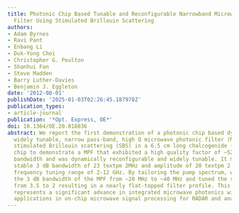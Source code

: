 ```yaml
---
title: Photonic Chip Based Tunable and Reconfigurable Narrowband Microwave Photonic
  Filter Using Stimulated Brillouin Scattering
authors:
- Adam Byrnes
- Ravi Pant
- Enbang Li
- Duk-Yong Choi
- Christopher G. Poulton
- Shanhui Fan
- Steve Madden
- Barry Luther-Davies
- Benjamin J. Eggleton
date: '2012-08-01'
publishDate: '2025-01-03T02:26:45.187978Z'
publication_types:
- article-journal
publication: '*Opt. Express, OE*'
doi: 10.1364/OE.20.018836
abstract: We report the first demonstration of a photonic chip based dynamically reconfigurable,
  widely tunable, narrow pass-band, high Q microwave photonic filter (MPF). We exploit
  stimulated Brillouin scattering (SBS) in a 6.5 cm long chalcogenide (As2S3) photonic
  chip to demonstrate a MPF that exhibited a high quality factor of ~520 and narrow
  bandwidth and was dynamically reconfigurable and widely tunable. It maintained a
  stable 3 dB bandwidth of 23 textpm 2MHz and amplitude of 20 textpm 2 dB over a large
  frequency tuning range of 2-12 GHz. By tailoring the pump spectrum, we reconfigured
  the 3 dB bandwidth of the MPF from ~20 MHz to ~40 MHz and tuned the shape factor
  from 3.5 to 2 resulting in a nearly flat-topped filter profile. This demonstration
  represents a significant advance in integrated microwave photonics with potential
  applications in on-chip microwave signal processing for RADAR and analogue communications.
---
```

